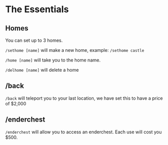 # The Essentials

## Homes

You can set up to 3 homes.

`/sethome [name]` will make a new home, example: `/sethome castle`

`/home [name]` will take you to the home name.

`/delhome [name]` will delete a home

## /back

`/back` will teleport you to your last location, we have set this to have a price of $2,000

## /enderchest

`/enderchest` will allow you to access an enderchest. Each use will cost you $500.
